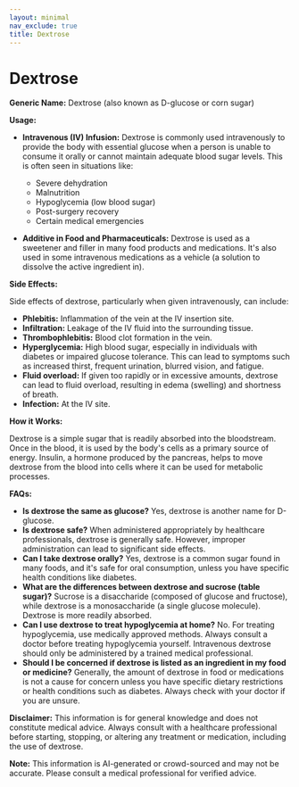 ```yaml
---
layout: minimal
nav_exclude: true
title: Dextrose
---
```


# Dextrose

**Generic Name:** Dextrose (also known as D-glucose or corn sugar)

**Usage:**

* **Intravenous (IV) Infusion:**  Dextrose is commonly used intravenously to provide the body with essential glucose when a person is unable to consume it orally or cannot maintain adequate blood sugar levels. This is often seen in situations like:
    * Severe dehydration
    * Malnutrition
    * Hypoglycemia (low blood sugar)
    * Post-surgery recovery
    * Certain medical emergencies

* **Additive in Food and Pharmaceuticals:** Dextrose is used as a sweetener and filler in many food products and medications.  It's also used in some intravenous medications as a vehicle (a solution to dissolve the active ingredient in).


**Side Effects:**

Side effects of dextrose, particularly when given intravenously, can include:

* **Phlebitis:** Inflammation of the vein at the IV insertion site.
* **Infiltration:** Leakage of the IV fluid into the surrounding tissue.
* **Thrombophlebitis:** Blood clot formation in the vein.
* **Hyperglycemia:** High blood sugar, especially in individuals with diabetes or impaired glucose tolerance. This can lead to symptoms such as increased thirst, frequent urination, blurred vision, and fatigue.
* **Fluid overload:**  If given too rapidly or in excessive amounts, dextrose can lead to fluid overload, resulting in edema (swelling) and shortness of breath.
* **Infection:** At the IV site.

**How it Works:**

Dextrose is a simple sugar that is readily absorbed into the bloodstream.  Once in the blood, it is used by the body's cells as a primary source of energy.  Insulin, a hormone produced by the pancreas, helps to move dextrose from the blood into cells where it can be used for metabolic processes.

**FAQs:**

* **Is dextrose the same as glucose?**  Yes, dextrose is another name for D-glucose.
* **Is dextrose safe?** When administered appropriately by healthcare professionals, dextrose is generally safe. However, improper administration can lead to significant side effects.
* **Can I take dextrose orally?** Yes, dextrose is a common sugar found in many foods, and it's safe for oral consumption, unless you have specific health conditions like diabetes.
* **What are the differences between dextrose and sucrose (table sugar)?** Sucrose is a disaccharide (composed of glucose and fructose), while dextrose is a monosaccharide (a single glucose molecule). Dextrose is more readily absorbed.
* **Can I use dextrose to treat hypoglycemia at home?**  No.  For treating hypoglycemia, use medically approved methods.  Always consult a doctor before treating hypoglycemia yourself.  Intravenous dextrose should only be administered by a trained medical professional.
* **Should I be concerned if dextrose is listed as an ingredient in my food or medicine?**  Generally, the amount of dextrose in food or medications is not a cause for concern unless you have specific dietary restrictions or health conditions such as diabetes.  Always check with your doctor if you are unsure.

**Disclaimer:** This information is for general knowledge and does not constitute medical advice. Always consult with a healthcare professional before starting, stopping, or altering any treatment or medication, including the use of dextrose.


**Note:** This information is AI-generated or crowd-sourced and may not be accurate. Please consult a medical professional for verified advice.